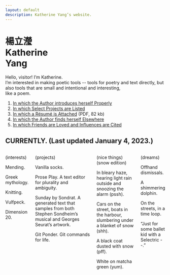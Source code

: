 ```yaml
---
layout: default
description: Katherine Yang’s website.
---
```


<div class="intro">
  <h1 class="name">
    <div lang="zh">楊立瀅</div>
    <div>Katherine<br><span class="y">Y</span>ang</div>
  </h1>
  <div>
    <p>
      Hello, visitor! I’m Katherine.<br>
      I’m interested in making poetic tools&nbsp;-- tools for poetry and text directly, but also tools that are small and intentional and interesting,<br>
      like a poem.
    </p>
  </div>
</div>
<main>
  <div class="section">
    <ol>
      <li><a href="/about">In which the Author introduces herself Properly</a></li>
      <li><a href="/work">In which Select Projects are Listed</a></li>
      <li><a href="/assets/resume/yang-katherine-resume-202301.pdf">In which a Résumé is Attached</a> (PDF, 82 kb)</li>
      <li><a href="/appearances/">In which the Author finds herself Elsewhere</a></li>
      <li><a href="/dedications">In which Friends are Loved and Influences are Cited</a></li>
    </ol>
  </div>
  <div class="section">
    <div class="section--header">
      <h2>CURRENTLY. (Last updated January 4, 2023.)</h2>
    </div>
    <div class="section--body columns">
      <div class="subsection">
        <p>(interests)</p>
        <p>Mending.</p>
        <p>Greek mythology.</p>
        <p>Knitting.</p>
        <p>Vulfpeck.</p>
        <p>Dimension 20.</p>
      </div>
      <div class="subsection">
        <p>(projects)</p>
        <p>Vanilla socks.</p>
        <p>Prose Play. A text editor for plurality and ambiguity.</p>
        <p>Sunday by Sondrat. A generated text that samples from both Stephen Sondheim’s musical and Georges Seurat’s artwork.</p>
        <p>Git Ponder. Git commands for life.</p>
      </div>
      <div class="subsection">
        <p>(nice things) (snow edition)</p>
        <p>In bleary haze, hearing light rain outside and snoozing the alarm (pssh).</p>
        <p>Cars on the street, boats in the harbour, slumbering under a blanket of snow (shh).</p>
        <p>A black coat dusted with snow (pff).</p>
        <p>White on matcha green (yum).</p>
      </div>
      <div class="subsection">
        <p>(dreams)</p>
        <p>Offhand dismissals.</p>
        <p>A shimmering dolphin.</p>
        <p>On the streets, in a time loop.</p>
        <p>“Just for some ballet kid with a Selectric&nbsp;--.”</p>
      </div>
    </div>
  </div>
</main>

